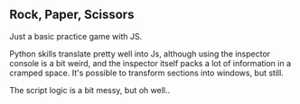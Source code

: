 ## Rock, Paper, Scissors

Just a basic practice game with JS.

Python skills translate pretty well into Js, although using the inspector console is a bit weird, and the inspector itself packs a lot of information in a cramped space. It's possible to transform sections into windows, but still.

The script logic is a bit messy, but oh well..